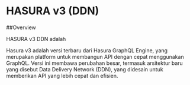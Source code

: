 # HASURA v3 (DDN)

##Overview

HASURA v3 DDN adalah 

Hasura v3 adalah versi terbaru dari Hasura GraphQL Engine, yang merupakan platform untuk membangun API dengan cepat menggunakan GraphQL. Versi ini membawa perubahan besar, termasuk arsitektur baru yang disebut Data Delivery Network (DDN), yang didesain untuk memberikan API yang lebih cepat dan efisien.
